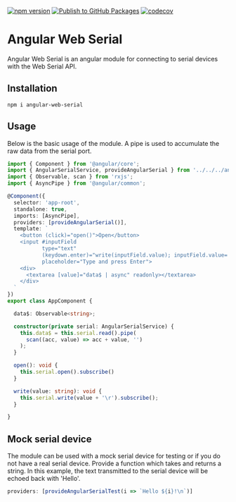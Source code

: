 [![npm version](https://badge.fury.io/js/angular-web-serial.svg?icon=si%3Anpm)](https://badge.fury.io/js/angular-web-serial)
[![Publish to GitHub Packages](https://github.com/mattfors/angular-serial/actions/workflows/build.yml/badge.svg)](https://github.com/mattfors/angular-serial/actions/workflows/build.yml)
[![codecov](https://codecov.io/github/mattfors/angular-serial/graph/badge.svg?token=GRL2B8OCW5)](https://codecov.io/github/mattfors/angular-serial)

# Angular Web Serial

Angular Web Serial is an angular module for connecting to serial devices with the Web Serial API.

## Installation

```shell
npm i angular-web-serial 
```

## Usage
Below is the basic usage of the module. A pipe is used to accumulate the raw data from the serial port.
```typescript
import { Component } from '@angular/core';
import { AngularSerialService, provideAngularSerial } from '../../../angular-serial/src';
import { Observable, scan } from 'rxjs';
import { AsyncPipe } from '@angular/common';

@Component({
  selector: 'app-root',
  standalone: true,
  imports: [AsyncPipe],
  providers: [provideAngularSerial()],
  template: `
    <button (click)="open()">Open</button>
    <input #inputField
           type="text"
           (keydown.enter)="write(inputField.value); inputField.value=''"
           placeholder="Type and press Enter">
    <div>
      <textarea [value]="data$ | async" readonly></textarea>
    </div>
  `
})
export class AppComponent {

  data$: Observable<string>;

  constructor(private serial: AngularSerialService) {
    this.data$ = this.serial.read().pipe(
      scan((acc, value) => acc + value, '')
    );
  }

  open(): void {
    this.serial.open().subscribe()
  }

  write(value: string): void {
    this.serial.write(value + '\r').subscribe();
  }

}

```

## Mock serial device
The module can be used with a mock serial device for testing or if you do not have a real serial device. Provide a function which takes and returns a string. In this example, the text transmitted to the serial device will be echoed back with 'Hello'.
```typescript
providers: [provideAngularSerialTest(i => `Hello ${i}!\n`)]
```
